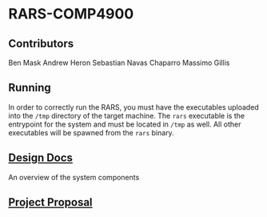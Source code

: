 # RARS-COMP4900

## Contributors
Ben Mask
Andrew Heron
Sebastian Navas Chaparro
Massimo Gillis

## Running
In order to correctly run the RARS, you must have the executables uploaded into the `/tmp` directory of 
the target machine. The `rars` executable is the entrypoint for the system and must be located in `/tmp` as well.
All other executables will be spawned from the `rars` binary.

## [Design Docs](https://github.com/atmask/RARS-COMP4900/blob/main/4900ProjectDesign.pdf)
An overview of the system components

## [Project Proposal](https://github.com/atmask/RARS-COMP4900/blob/main/COMP4900%20-%20Project%20Proposal.pdf)

